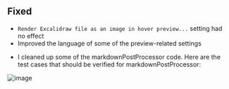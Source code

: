 ## Fixed
- `Render Excalidraw file as an image in hover preview...` setting had no effect
- Improved the language of some of the preview-related settings

+ I cleaned up some of the markdownPostProcessor code.
Here are the test cases that should be verified for markdownPostProcessor:

![image](https://github.com/user-attachments/assets/bac84a75-7e09-4d6e-aa1b-5dc9a9f6028e)
